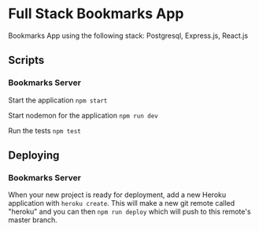 # Full Stack Bookmarks App

Bookmarks App using the following stack: Postgresql, Express.js, React.js

## Scripts

### Bookmarks Server

Start the application `npm start`

Start nodemon for the application `npm run dev`

Run the tests `npm test`

## Deploying

### Bookmarks Server

When your new project is ready for deployment, add a new Heroku application with `heroku create`. This will make a new git remote called "heroku" and you can then `npm run deploy` which will push to this remote's master branch.